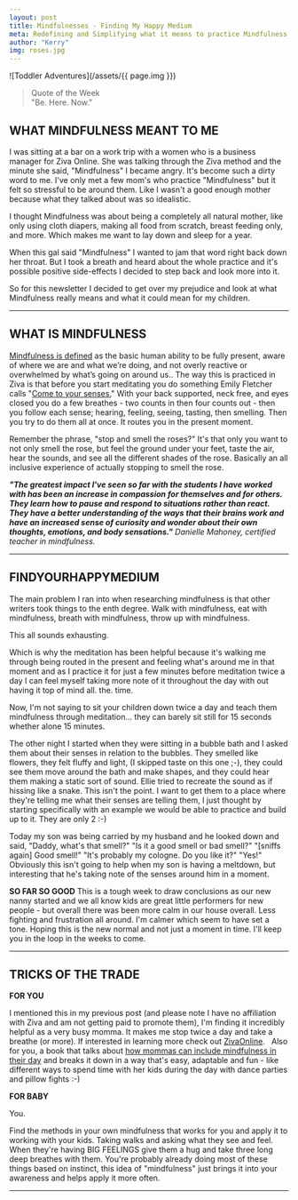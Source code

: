 ```yaml
---
layout: post
title: Mindfulnesses - Finding My Happy Medium
meta: Redefining and Simplifying what it means to practice Mindfulness. Find your happy medium.
author: "Kerry"
img: roses.jpg
---
```


![Toddler Adventures](/assets/{{ page.img }})

> Quote of the Week <br> "Be. Here. Now."

## WHAT MINDFULNESS MEANT TO ME

I was sitting at a bar on a work trip with a women who is a business manager for Ziva Online. She was talking through the Ziva method and the minute she said, "Mindfulness" I became angry. It's become such a dirty word to me. I've only met a few mom's who practice "Mindfulness" but it felt so stressful to be around them. Like I wasn't a good enough mother because what they talked about was so idealistic.

I thought Mindfulness was about being a completely all natural mother, like only using cloth diapers, making all food from scratch, breast feeding only, and more. Which makes me want to lay down and sleep for a year.

When this gal said "Mindfulness" I wanted to jam that word right back down her throat. But I took a breath and heard about the whole practice and it's possible positive side-effects I decided to step back and look more into it.

So for this newsletter I decided to get over my prejudice and look at what Mindfulness really means and what it could mean for my children.

---

## WHAT IS MINDFULNESS

[Mindfulness is defined](https://www.mindful.org/what-is-mindfulness/) as the basic human ability to be fully present, aware of where we are and what we’re doing, and not overly reactive or overwhelmed by what’s going on around us.. The way this is practiced in Ziva is that before you start meditating you do something Emily Fletcher calls "[Come to your senses.](https://www.youtube.com/watch?v=ynzHRz2hciQ)" With your back supported, neck free, and eyes closed you do a few breathes - two counts in then four counts out - then you follow each sense; hearing, feeling, seeing, tasting, then smelling. Then you try to do them all at once. It routes you in the present moment.

Remember the phrase, "stop and smell the roses?" It's that only you want to not only smell the rose, but feel the ground under your feet, taste the air, hear the sounds, and see all the different shades of the rose. Basically an all inclusive experience of actually stopping to smell the rose.

_**"The greatest impact I've seen so far with the students I have worked with has been an increase in compassion for themselves and for others. They learn how to pause and respond to situations rather than react. They have a better understanding of the ways that their brains work and have an increased sense of curiosity and wonder about their own thoughts, emotions, and body sensations."** Danielle Mahoney, certified teacher in mindfulness._

---

## FINDYOURHAPPYMEDIUM

The main problem I ran into when researching mindfulness is that other writers took things to the enth degree. Walk with mindfulness, eat with mindfulness, breath with mindfulness, throw up with mindfulness.

This all sounds exhausting.

Which is why the meditation has been helpful because it's walking me through being routed in the present and feeling what's around me in that moment and as I practice it for just a few minutes before meditation twice a day I can feel myself taking more note of it throughout the day with out having it top of mind all. the. time.

Now, I'm not saying to sit your children down twice a day and teach them mindfulness through meditation... they can barely sit still for 15 seconds whether alone 15 minutes.

The other night I started when they were sitting in a bubble bath and I asked them about their senses in relation to the bubbles. They smelled like flowers, they felt fluffy and light, (I skipped taste on this one ;-), they could see them move around the bath and make shapes, and they could hear them making a static sort of sound. Ellie tried to recreate the sound as if hissing like a snake. This isn't the point. I want to get them to a place where they're telling me what their senses are telling them, I just thought by starting specifically with an example we would be able to practice and build up to it. They are only 2 :-)

Today my son was being carried by my husband and he looked down and said, "Daddy, what's that smell?" "Is it a good smell or bad smell?" "[sniffs again] Good smell!" "It's probably my cologne. Do you like it?" "Yes!" Obviously this isn't going to help when my son is having a meltdown, but interesting that he's taking note of the senses around him in a moment.

**SO FAR SO GOOD**
This is a tough week to draw conclusions as our new nanny started and we all know kids are great little performers for new people - but overall there was been more calm in our house overall. Less fighting and frustration all around. I'm calmer which seem to have set a tone. Hoping this is the new normal and not just a moment in time. I'll keep you in the loop in the weeks to come.

---

## TRICKS OF THE TRADE

**FOR YOU**

I mentioned this in my previous post (and please note I have no affiliation with Ziva and am not getting paid to promote them), I'm finding it incredibly helpful as a very busy momma. It makes me stop twice a day and take a breathe (or more). If interested in learning more check out [ZivaOnline](https://courses.zivameditation.com/).
 
Also for you, a book that talks about [how mommas can include mindfulness in their day](https://amzn.to/2pCIq8G) and breaks it down in a way that's easy, adaptable and fun - like different ways to spend time with her kids during the day with dance parties and pillow fights :-)

**FOR BABY**

You.

Find the methods in your own mindfulness that works for you and apply it to working with your kids. Taking walks and asking what they see and feel. When they're having BIG FEELINGS give them a hug and take three long deep breathes with them. You're probably already doing most of these things based on instinct, this idea of "mindfulness" just brings it into your awareness and helps apply it more often.

---
